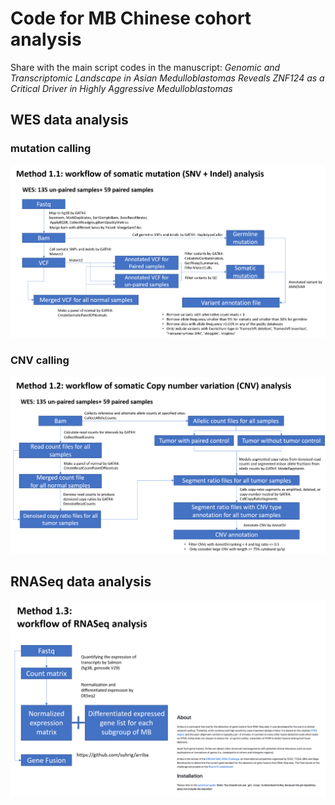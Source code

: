 # Code for MB Chinese cohort analysis

Share with the main script codes in the manuscript: *Genomic and Transcriptomic Landscape in Asian Medulloblastomas Reveals ZNF124 as a Critical Driver in Highly Aggressive Medulloblastomas*

## WES data analysis

### mutation calling
![mutation calling](https://github.com/SherryDong/MB_Chinese_cohort_analysis/blob/main/pipeline_figure/f1.1.png)

### CNV calling
![CNV calling](https://github.com/SherryDong/MB_Chinese_cohort_analysis/blob/main/pipeline_figure/f1.2.png)

## RNASeq data analysis
![RNASeq data analysis](https://github.com/SherryDong/MB_Chinese_cohort_analysis/blob/main/pipeline_figure/f1.3.png)


